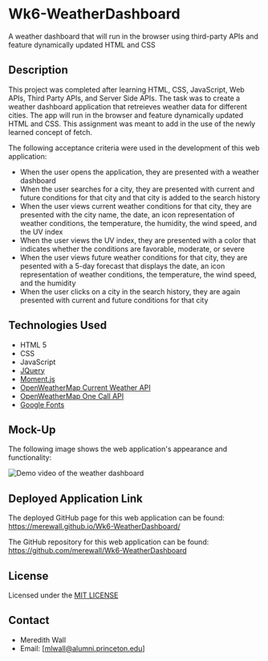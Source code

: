# Wk6-WeatherDashboard
A weather dashboard that will run in the browser using third-party APIs and feature dynamically updated HTML and CSS
## Description
This project was completed after learning HTML, CSS, JavaScript, Web APIs, Third Party APIs, and Server Side APIs. The task was to create a weather dashboard application that retreieves weather data for different cities. The app will run in the browser and feature dynamically updated HTML and CSS. This assignment was meant to add in the use of the newly learned concept of fetch.

The following acceptance criteria were used in the development of this web application:

* When the user opens the application, they are presented with a weather dashboard
* When the user searches for a city, they are presented with current and future conditions for that city and that city is added to the search history
* When the user views current weather conditions for that city, they are presented with the city name, the date, an icon representation of weather conditions, the temperature, the humidity, the wind speed, and the UV index
* When the user views the UV index, they are presented with a color that indicates whether the conditions are favorable, moderate, or severe
* When the user views future weather conditions for that city, they are pesented with a 5-day forecast that displays the date, an icon representation of weather conditions, the temperature, the wind speed, and the humidity
* When the user clicks on a city in the search history, they are again presented with current and future conditions for that city

## Technologies Used
* HTML 5
* CSS
* JavaScript
* [JQuery](https://ajax.googleapis.com/ajax/libs/jquery/3.5.1/jquery.min.js)
* [Moment.js](https://cdnjs.cloudflare.com/ajax/libs/moment.js/2.29.1/moment.min.js)
* [OpenWeatherMap Current Weather API](https://openweathermap.org/current)
* [OpenWeatherMap One Call API](https://openweathermap.org/api/one-call-api)
* [Google Fonts](https://fonts.google.com/)
## Mock-Up
The following image shows the web application's appearance and functionality:

![Demo video of the weather dashboard](https://github.com/merewall/Wk6-WeatherDashboard/blob/main/Assets/Images/weather-dashboard-demo.gif)    

## Deployed Application Link

The deployed GitHub page for this web application can be found: 
https://merewall.github.io/Wk6-WeatherDashboard/

The GitHub repository for this web application can be found:
https://github.com/merewall/Wk6-WeatherDashboard

## License

Licensed under the [MIT LICENSE](https://github.com/merewall/Wk6-WeatherDashboard/blob/main/LICENSE)
## Contact

* Meredith Wall
* Email: [mlwall@alumni.princeton.edu]
